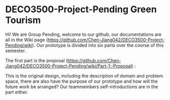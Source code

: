 # DECO3500-Project-Pending Green Tourism

Hi! We are Group Pending, welcome to our github, our documentations are all in the Wiki page (https://github.com/Chen-Jiang042/DECO3500-Project-Pending/wiki). Our prototype is divided into six parts over the course of this semester. 

The first part is the proposal (https://github.com/Chen-Jiang042/DECO3500-Project-Pending/wiki/Part-1:-Proposal) :

This is the original design, including the description of domain and problem space, there are also have the purpose of our prototype and how will the future work be arranged? Our teammembers self-introductions are in the part either.
